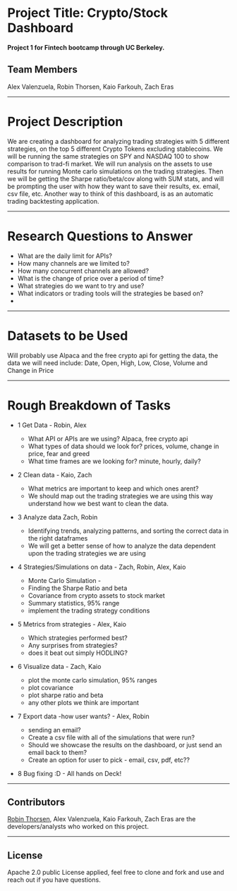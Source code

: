 # Project Title: Crypto/Stock Dashboard
**Project 1 for Fintech bootcamp through UC Berkeley.**

## Team Members
Alex Valenzuela, Robin Thorsen, Kaio Farkouh, Zach Eras

---

# Project Description
We are creating a dashboard for analyzing trading strategies with 5 different strategies, on the top 5 different Crypto Tokens excluding stablecoins. We will be running the same strategies on SPY and NASDAQ 100 to show comparison to trad-fi market. We will run analysis on the assets to use results for running Monte carlo simulations on the trading strategies. Then we will be getting the Sharpe ratio/beta/cov along with SUM stats, and will be prompting the user with how they want to save their results, ex. email, csv file, etc. Another way to think of this dashboard, is as an automatic trading backtesting application.

---

# Research Questions to Answer
- What are the daily limit for APIs? 
- How many channels are we limited to?
- How many concurrent channels are allowed?
- What is the change of price over a period of time?
- What strategies do we want to try and use? 
- What indicators or trading tools will the strategies be based on?
- 


---

# Datasets to be Used

Will probably use Alpaca and the free crypto api for getting the data, the data we will need include:
                Date, Open, High, Low, Close, Volume and Change in Price

---

# Rough Breakdown of Tasks

- 1 Get Data - Robin, Alex
     - What API or APIs are we using? Alpaca, free crypto api
     - What types of data should we look for? prices, volume, change in price, fear and greed
     - What time frames are we looking for? minute, hourly, daily? 
  
- 2 Clean data - Kaio, Zach
     - What metrics are important to keep and which ones arent?
     - We should map out the trading strategies we are using this way understand how we best want to clean the data.
   
- 3 Analyze data Zach, Robin
    - Identifying trends, analyzing patterns, and sorting the correct data in the right dataframes
    - We will get a better sense of how to analyze the data dependent upon the trading strategies we are using
   
- 4 Strategies/Simulations on data - Zach, Robin, Alex, Kaio
    - Monte Carlo Simulation - 
    - Finding the Sharpe Ratio and beta
    - Covariance from crypto assets to stock market
    - Summary statistics, 95% range
    - implement the trading strategy conditions
     
    
- 5 Metrics from strategies - Alex, Kaio
    - Which strategies performed best? 
    - Any surprises from strategies?
    - does it beat out simply HODLING? 
    
- 6 Visualize data - Zach, Kaio
    - plot the monte carlo simulation, 95% ranges
    - plot covariance
    - plot sharpe ratio and beta
    - any other plots we think are important
    
    
- 7 Export data -how user wants? - Alex, Robin
    - sending an email?
    - Create a csv file with all of the simulations that were run?
    - Should we showcase the results on the dashboard, or just send an email back to them?
    - Create an option for user to pick - email, csv, pdf, etc??
    
- 8 Bug fixing :D - All hands on Deck!

---

## Contributors

[Robin Thorsen](https://www.linkedin.com/in/robin-thorsen-079819120/), Alex Valenzuela, Kaio Farkouh, Zach Eras are the developers/analysts who worked on this project. 

---

## License

Apache 2.0 public License applied, feel free to clone and fork and use and reach out if you have questions. 


